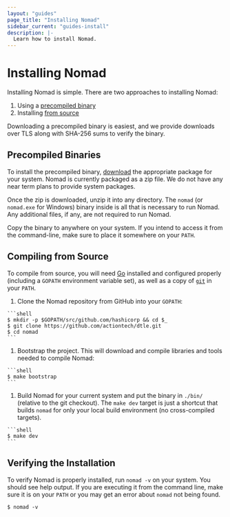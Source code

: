 ```yaml
---
layout: "guides"
page_title: "Installing Nomad"
sidebar_current: "guides-install"
description: |-
  Learn how to install Nomad.
---
```


# Installing Nomad

Installing Nomad is simple. There are two approaches to installing Nomad:

1. Using a <a href="#precompiled-binaries">precompiled binary</a>
1. Installing <a href="#from-source">from source</a>

Downloading a precompiled binary is easiest, and we provide downloads over
TLS along with SHA-256 sums to verify the binary.

<a name="precompiled-binaries"></a>
## Precompiled Binaries

To install the precompiled binary,
[download](/downloads.html) the appropriate package for your system.
Nomad is currently packaged as a zip file. We do not have any near term
plans to provide system packages.

Once the zip is downloaded, unzip it into any directory. The
`nomad` (or `nomad.exe` for Windows) binary inside is all that is
necessary to run Nomad. Any additional files, if any, are not
required to run Nomad.

Copy the binary to anywhere on your system. If you intend to access it
from the command-line, make sure to place it somewhere on your `PATH`.

<a name="from-source"></a>
## Compiling from Source

To compile from source, you will need [Go](https://golang.org) installed and
configured properly (including a `GOPATH` environment variable set), as well
as a copy of [`git`](https://www.git-scm.com/) in your `PATH`.

  1. Clone the Nomad repository from GitHub into your `GOPATH`:

    ```shell
    $ mkdir -p $GOPATH/src/github.com/hashicorp && cd $_
    $ git clone https://github.com/actiontech/dtle.git
    $ cd nomad
    ```

  1. Bootstrap the project. This will download and compile libraries and tools
  needed to compile Nomad:

    ```shell
    $ make bootstrap
    ```

  1. Build Nomad for your current system and put the
  binary in `./bin/` (relative to the git checkout). The `make dev` target is
  just a shortcut that builds `nomad` for only your local build environment (no
  cross-compiled targets).

    ```shell
    $ make dev
    ```

## Verifying the Installation

To verify Nomad is properly installed, run `nomad -v` on your system. You should
see help output. If you are executing it from the command line, make sure it is
on your `PATH` or you may get an error about `nomad` not being found.

```shell
$ nomad -v
```
